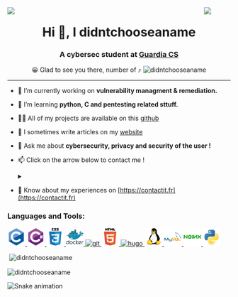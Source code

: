 <img src="https://pbs.twimg.com/profile_images/1456641290288906249/Uoh_Sj8R_400x400.jpg" align="left" width="12%">
<img src="https://pbs.twimg.com/profile_images/1456641290288906249/Uoh_Sj8R_400x400.jpg" align="right" width="12%">

<h1 align="center">Hi 👋, I didntchooseaname</h1>
<h3 align="center">A cybersec student at <a href="https://guardia.school/">Guardia CS</a></h3>

<p align="center">😀 Glad to see you there, number of ⤴ <img src="https://komarev.com/ghpvc/?username=didntchooseaname&label=Profile%20views&color=0e75b6&style=flat" alt="didntchooseaname" /></p>

---

- 🔭 I’m currently working on **vulnerability managment & remediation.**

- 🌱 I’m learning **python, C and pentesting related sttuff.**

- 👨‍💻 All of my projects are available on this [github](https://github.com/didntchooseaname/didntchooseaname)

- 📝 I sometimes write articles on my [website](https://docs.contactit.fr)

- 💬 Ask me about **cybersecurity, privacy and security of the user !**

- 📫 Click on the arrow below to contact me !<details><summary></summary>**contactit.yarka@slmail.me**</details>

- 📄 Know about my experiences on [https://contactit.fr](https://contactit.fr)

<h3 align="left">Languages and Tools:</h3>
<p align="left"> <a href="https://www.cprogramming.com/" target="_blank" rel="noreferrer"> <img src="https://raw.githubusercontent.com/devicons/devicon/master/icons/c/c-original.svg" alt="c" width="40" height="40"/> </a> <a href="https://www.w3schools.com/cs/" target="_blank" rel="noreferrer"> <img src="https://raw.githubusercontent.com/devicons/devicon/master/icons/csharp/csharp-original.svg" alt="csharp" width="40" height="40"/> </a> <a href="https://www.w3schools.com/css/" target="_blank" rel="noreferrer"> <img src="https://raw.githubusercontent.com/devicons/devicon/master/icons/css3/css3-original-wordmark.svg" alt="css3" width="40" height="40"/> </a> <a href="https://www.docker.com/" target="_blank" rel="noreferrer"> <img src="https://raw.githubusercontent.com/devicons/devicon/master/icons/docker/docker-original-wordmark.svg" alt="docker" width="40" height="40"/> </a> <a href="https://git-scm.com/" target="_blank" rel="noreferrer"> <img src="https://www.vectorlogo.zone/logos/git-scm/git-scm-icon.svg" alt="git" width="40" height="40"/> </a> <a href="https://www.w3.org/html/" target="_blank" rel="noreferrer"> <img src="https://raw.githubusercontent.com/devicons/devicon/master/icons/html5/html5-original-wordmark.svg" alt="html5" width="40" height="40"/> </a> <a href="https://gohugo.io/" target="_blank" rel="noreferrer"> <img src="https://api.iconify.design/logos-hugo.svg" alt="hugo" width="40" height="40"/> </a> <a href="https://www.linux.org/" target="_blank" rel="noreferrer"> <img src="https://raw.githubusercontent.com/devicons/devicon/master/icons/linux/linux-original.svg" alt="linux" width="40" height="40"/> </a> <a href="https://www.mysql.com/" target="_blank" rel="noreferrer"> <img src="https://raw.githubusercontent.com/devicons/devicon/master/icons/mysql/mysql-original-wordmark.svg" alt="mysql" width="40" height="40"/> </a> <a href="https://www.nginx.com" target="_blank" rel="noreferrer"> <img src="https://raw.githubusercontent.com/devicons/devicon/master/icons/nginx/nginx-original.svg" alt="nginx" width="40" height="40"/> </a> <a href="https://www.python.org" target="_blank" rel="noreferrer"> <img src="https://raw.githubusercontent.com/devicons/devicon/master/icons/python/python-original.svg" alt="python" width="40" height="40"/> </a> </p>

<p>&nbsp;<img align="center" src="https://github-readme-stats.vercel.app/api?username=didntchooseaname&show_icons=true&locale=en" alt="didntchooseaname" /></p>

<p><img align="center" src="https://github-readme-streak-stats.herokuapp.com/?user=didntchooseaname&" alt="didntchooseaname" /></p>

![Snake animation](https://github.com/thepiyushmalhotra/thepiyushmalhotra/blob/output/github-contribution-grid-snake.svg)
